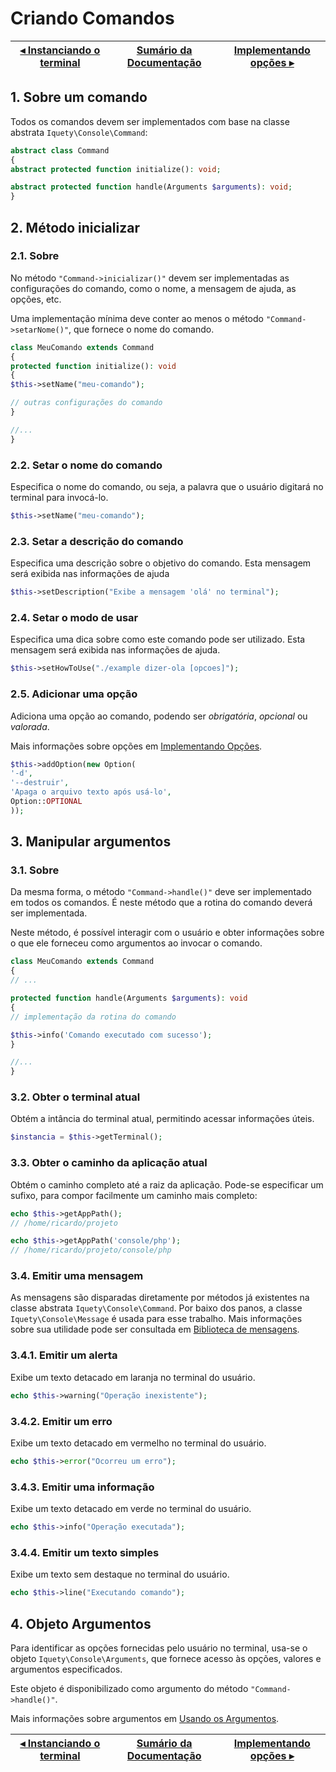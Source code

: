 # Criando Comandos

[◂ Instanciando o terminal](03-instanciando-o-terminal.md) | [Sumário da Documentação](indice.md) | [Implementando opções ▸](05-implementando-opcoes.md)
-- | -- | --

## 1. Sobre um comando

Todos os comandos devem ser implementados com base na classe abstrata `Iquety\Console\Command`:

```php
abstract class Command
{
abstract protected function initialize(): void;

abstract protected function handle(Arguments $arguments): void;
}
```

## 2. Método inicializar

### 2.1. Sobre

No método `"Command->inicializar()"` devem ser implementadas as configurações do comando, como o nome, a mensagem de ajuda, as opções, etc.

Uma implementação mínima deve conter ao menos o método `"Command->setarNome()"`, que fornece o nome do comando.

```php
class MeuComando extends Command
{
protected function initialize(): void
{
$this->setName("meu-comando");

// outras configurações do comando
}

//...
}
```

### 2.2. Setar o nome do comando

Especifica o nome do comando, ou seja, a palavra que o usuário digitará no terminal para invocá-lo.

```php
$this->setName("meu-comando");
```

### 2.3. Setar a descrição do comando

Especifica uma descrição sobre o objetivo do comando.
Esta mensagem será exibida nas informações de ajuda

```php
$this->setDescription("Exibe a mensagem 'olá' no terminal");
```

### 2.4. Setar o modo de usar

Especifica uma dica sobre como este comando pode ser utilizado.
Esta mensagem será exibida nas informações de ajuda.

```php
$this->setHowToUse("./example dizer-ola [opcoes]");
```

### 2.5. Adicionar uma opção

Adiciona uma opção ao comando, podendo ser *obrigatória*, *opcional* ou *valorada*.

Mais informações sobre opções em [Implementando Opções](05-implementando-opcoes.md).

```php
$this->addOption(new Option(
'-d',
'--destruir',
'Apaga o arquivo texto após usá-lo',
Option::OPTIONAL
));
```

## 3. Manipular argumentos

### 3.1. Sobre

Da mesma forma, o método `"Command->handle()"` deve ser implementado em todos os comandos. É neste método que a rotina do comando deverá ser implementada.

Neste método, é possível interagir com o usuário e obter informações sobre o que
ele forneceu como argumentos ao invocar o comando.

```php
class MeuComando extends Command
{
// ...

protected function handle(Arguments $arguments): void
{
// implementação da rotina do comando

$this->info('Comando executado com sucesso');
}

//...
}
```

### 3.2. Obter o terminal atual

Obtém a intância do terminal atual, permitindo acessar informações úteis.

```php
$instancia = $this->getTerminal();
```

### 3.3. Obter o caminho da aplicação atual

Obtém o caminho completo até a raiz da aplicação. Pode-se especificar um sufixo,
para compor facilmente um caminho mais completo:

```php
echo $this->getAppPath();
// /home/ricardo/projeto

echo $this->getAppPath('console/php');
// /home/ricardo/projeto/console/php
```

### 3.4. Emitir uma mensagem

As mensagens são disparadas diretamente por métodos já existentes na classe abstrata `Iquety\Console\Command`.
Por baixo dos panos, a classe `Iquety\Console\Message` é usada para esse trabalho.
Mais informações sobre sua utilidade pode ser consultada em [Biblioteca de mensagens](08-biblioteca-de-mensagens.md).

### 3.4.1. Emitir um alerta

Exibe um texto detacado em laranja no terminal do usuário.

```php
echo $this->warning("Operação inexistente");
```

### 3.4.2. Emitir um erro

Exibe um texto detacado em vermelho no terminal do usuário.

```php
echo $this->error("Ocorreu um erro");
```

### 3.4.3. Emitir uma informação

Exibe um texto detacado em verde no terminal do usuário.

```php
echo $this->info("Operação executada");
```

### 3.4.4. Emitir um texto simples

Exibe um texto sem destaque no terminal do usuário.

```php
echo $this->line("Executando comando");
```

## 4. Objeto Argumentos

Para identificar as opções fornecidas pelo usuário no terminal, usa-se o objeto
`Iquety\Console\Arguments`, que fornece acesso às opções, valores e argumentos
especificados.

Este objeto é disponibilizado como argumento do método `"Command->handle()"`.

Mais informações sobre argumentos em [Usando os Argumentos](06-usando-os-argumentos.md).

[◂ Instanciando o terminal](03-instanciando-o-terminal.md) | [Sumário da Documentação](indice.md) | [Implementando opções ▸](05-implementando-opcoes.md)
-- | -- | --
